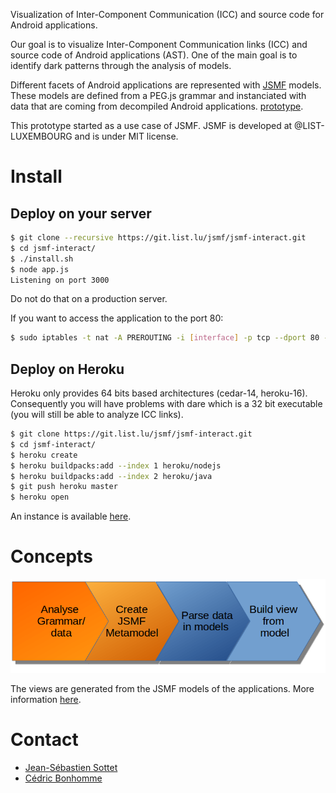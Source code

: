 
Visualization of Inter-Component Communication (ICC) and source code for Android
applications.

Our goal is to visualize Inter-Component Communication links (ICC) and
source code of Android applications (AST). One of the main goal is to identify
dark patterns through the analysis of models.

Different facets of Android applications are represented with
[JSMF](https://github.com/JS-MF) models.
These models are defined from a PEG.js grammar and instanciated with data that
are coming from decompiled Android applications.
[prototype](http://jsmf-android-visualization.list.lu).

This prototype started as a use case of JSMF.
JSMF is developed at @LIST-LUXEMBOURG and is under MIT license.

# Install

## Deploy on your server

```bash
$ git clone --recursive https://git.list.lu/jsmf/jsmf-interact.git
$ cd jsmf-interact/
$ ./install.sh
$ node app.js
Listening on port 3000
```

Do not do that on a production server.

If you want to access the application to the port 80:

```bash
$ sudo iptables -t nat -A PREROUTING -i [interface] -p tcp --dport 80 -j REDIRECT --to-port 3000
```


## Deploy on Heroku

Heroku only provides 64 bits based architectures (cedar-14, heroku-16).
Consequently you will have problems with dare which is a 32 bit executable
(you will still be able to analyze ICC links).

```bash
$ git clone https://git.list.lu/jsmf/jsmf-interact.git
$ cd jsmf-interact/
$ heroku create
$ heroku buildpacks:add --index 1 heroku/nodejs
$ heroku buildpacks:add --index 2 heroku/java
$ git push heroku master
$ heroku open
```

An instance is available
[here](https://jsmf-android-visualization.herokuapp.com).



# Concepts

![process](static/images/processM2.png)

The views are generated from the JSMF models of the applications.
More information [here](http://jsmf-android-visualization.list.lu/models).



# Contact

* [Jean-Sébastien Sottet](https://sites.google.com/site/jssottet/)
* [Cédric Bonhomme](https://www.cedricbonhomme.org)

